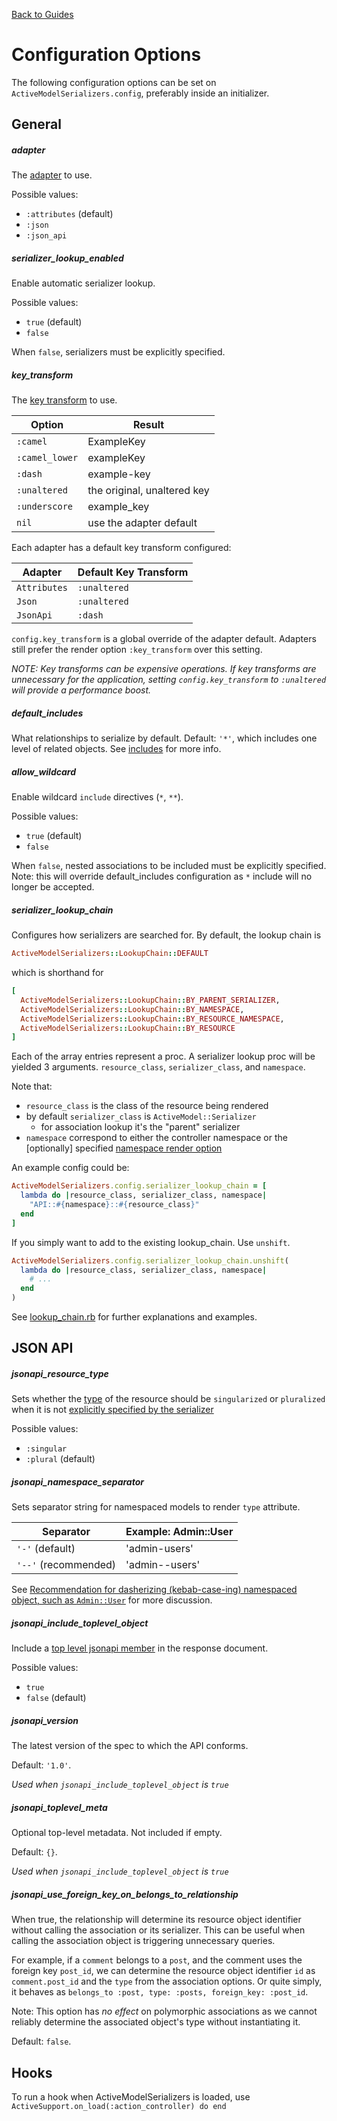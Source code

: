 [Back to Guides](../README.md)

# Configuration Options

The following configuration options can be set on
`ActiveModelSerializers.config`, preferably inside an initializer.

## General

##### adapter

The [adapter](adapters.md) to use.

Possible values:

- `:attributes` (default)
- `:json`
- `:json_api`

##### serializer_lookup_enabled

Enable automatic serializer lookup.

Possible values:

- `true` (default)
- `false`

When `false`, serializers must be explicitly specified.

##### key_transform

The [key transform](key_transforms.md) to use.


| Option | Result |
|----|----|
| `:camel` | ExampleKey |
| `:camel_lower` | exampleKey |
| `:dash` | example-key |
| `:unaltered` | the original, unaltered key |
| `:underscore` | example_key |
| `nil` | use the adapter default |

Each adapter has a default key transform configured:

| Adapter | Default Key Transform |
|----|----|
| `Attributes` | `:unaltered` |
| `Json` | `:unaltered` |
| `JsonApi` | `:dash` |

`config.key_transform` is a global override of the adapter default. Adapters
still prefer the render option `:key_transform` over this setting.

*NOTE: Key transforms can be expensive operations. If key transforms are unnecessary for the
application, setting `config.key_transform` to `:unaltered` will provide a performance boost.*

##### default_includes

What relationships to serialize by default.  Default: `'*'`, which includes one level of related
objects. See [includes](adapters.md#included) for more info.


##### allow_wildcard

Enable wildcard `include` directives (`*`, `**`).

Possible values:

- `true` (default)
- `false`

When `false`, nested associations to be included must be explicitly specified. Note: this will override default_includes configuration as `*` include will no longer be accepted.


##### serializer_lookup_chain

Configures how serializers are searched for. By default, the lookup chain is

```ruby
ActiveModelSerializers::LookupChain::DEFAULT
```

which is shorthand for

```ruby
[
  ActiveModelSerializers::LookupChain::BY_PARENT_SERIALIZER,
  ActiveModelSerializers::LookupChain::BY_NAMESPACE,
  ActiveModelSerializers::LookupChain::BY_RESOURCE_NAMESPACE,
  ActiveModelSerializers::LookupChain::BY_RESOURCE
]
```

Each of the array entries represent a proc. A serializer lookup proc will be yielded 3 arguments. `resource_class`, `serializer_class`, and `namespace`.

Note that:
 - `resource_class` is the class of the resource being rendered
 - by default `serializer_class` is `ActiveModel::Serializer`
   - for association lookup it's the "parent" serializer
 - `namespace` correspond to either the controller namespace or the [optionally] specified [namespace render option](./rendering.md#namespace)

An example config could be:

```ruby
ActiveModelSerializers.config.serializer_lookup_chain = [
  lambda do |resource_class, serializer_class, namespace|
    "API::#{namespace}::#{resource_class}"
  end
]
```

If you simply want to add to the existing lookup_chain. Use `unshift`.

```ruby
ActiveModelSerializers.config.serializer_lookup_chain.unshift(
  lambda do |resource_class, serializer_class, namespace|
    # ...
  end
)
```

See [lookup_chain.rb](https://github.com/rails-api/active_model_serializers/blob/master/lib/active_model_serializers/lookup_chain.rb) for further explanations and examples.

## JSON API

##### jsonapi_resource_type

Sets whether the [type](http://jsonapi.org/format/#document-resource-identifier-objects)
of the resource should be `singularized` or `pluralized` when it is not
[explicitly specified by the serializer](https://github.com/rails-api/active_model_serializers/blob/master/docs/general/serializers.md#type)

Possible values:

- `:singular`
- `:plural` (default)

##### jsonapi_namespace_separator

Sets separator string for namespaced models to render `type` attribute.


| Separator | Example: Admin::User |
|----|----|
| `'-'` (default) | 'admin-users'
| `'--'` (recommended) | 'admin--users'

See [Recommendation for dasherizing (kebab-case-ing) namespaced object, such as `Admin::User`](https://github.com/json-api/json-api/issues/850)
for more discussion.

##### jsonapi_include_toplevel_object

Include a [top level jsonapi member](http://jsonapi.org/format/#document-jsonapi-object)
in the response document.

Possible values:

- `true`
- `false` (default)

##### jsonapi_version

The latest version of the spec to which the API conforms.

Default: `'1.0'`.

*Used when `jsonapi_include_toplevel_object` is `true`*

##### jsonapi_toplevel_meta

Optional top-level metadata. Not included if empty.

Default: `{}`.

*Used when `jsonapi_include_toplevel_object` is `true`*

##### jsonapi_use_foreign_key_on_belongs_to_relationship

When true, the relationship will determine its resource object identifier
without calling the association or its serializer.  This can be useful when calling
the association object is triggering unnecessary queries.

For example, if a `comment` belongs to a `post`, and the comment
uses the foreign key `post_id`, we can determine the resource object
identifier `id` as `comment.post_id` and the `type` from the association options.
Or quite simply, it behaves as `belongs_to :post, type: :posts, foreign_key: :post_id`.

Note: This option has *no effect* on polymorphic associations as we cannot reliably
determine the associated object's type without instantiating it.

Default: `false`.

## Hooks

To run a hook when ActiveModelSerializers is loaded, use
`ActiveSupport.on_load(:action_controller) do end`
